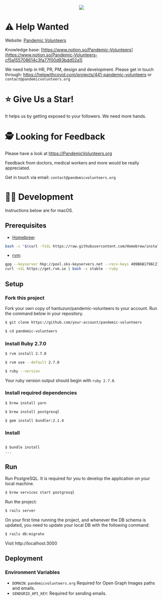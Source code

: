 <div align="center" style="object-fit: contain">
    <img src="./app/assets/images/opengraph/image.png"/>
</div>

# ⚠️ Help Wanted
Website: [Pandemic Volunteers](https://pandemicvolunteers.org)

Knowledge base: [https://www.notion.so/Pandemic-Volunteers](https://www.notion.so/Pandemic-Volunteers-cf5a155708614c3fa77f00d93bdd02a1)

We need help in HR, PR, PM, design and development. Please get in touch through: https://helpwithcovid.com/projects/441-pandemic-volunteers or `contact@pandemicvolunteers.org`

# ⭐ Give Us a Star!
It helps us by getting exposed to your followers. We need more hands.

# 🕵️ Looking for Feedback

Please have a look at https://PandemicVolunteers.org

Feedback from doctors, medical workers and more would be really appreciated.

Get in touch via email: `contact@pandemicvolunteers.org`

# 👩‍💻 Development

Instructions below are for macOS.

## Prerequisites

* [Homebrew](https://brew.sh/):

```sh
bash -c "$(curl -fsSL https://raw.githubusercontent.com/Homebrew/install/master/install.sh)"
```

* [rvm](https://rvm.io/rvm/install):

```sh
gpg --keyserver hkp://pool.sks-keyservers.net --recv-keys 409B6B1796C275462A1703113804BB82D39DC0E3 7D2BAF1CF37B13E2069D6956105BD0E739499BDB
curl -sSL https://get.rvm.io | bash -s stable --ruby
```

## Setup

### Fork this project

Fork your own copy of hantuzun/pandemic-volunteers to your account.
Run the command below in your repository.

```sh
$ git clone https://github.com/your-account/pandemic-volunteers

$ cd pandemic-volunteers
```

### Install Ruby 2.7.0

```sh
$ rvm install 2.7.0

$ rvm use --default 2.7.0

$ ruby --version
```

Your ruby version output should begin with `ruby 2.7.0`.


### Install required dependencies

```sh
$ brew install yarn

$ brew install postgresql

$ gem install bundler:2.1.4
```

### Install 

```sh

$ bundle install
...
```

## Run

Run PostgreSQL. It is required for you to develop the application on your local machine.

```sh
$ brew services start postgresql
```

Run the project:

```sh
$ rails server
```

On your first time running the project, and whenever the DB schema is updated, you need to update your local DB with the following command:

```sh
$ rails db:migrate
```

Visit http://localhost:3000


## Deployment

### Environment Variables

 * `DOMAIN`: `pandemicvolunteers.org` Required for Open Graph Images paths and emails.
 * `SENDGRID_API_KEY`: Required for sending emails.
